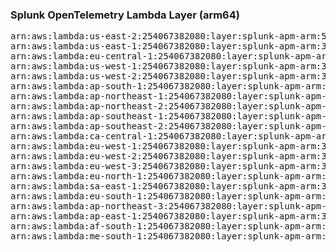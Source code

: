 <h3>Splunk OpenTelemetry Lambda Layer (arm64)</h3>

<pre>
arn:aws:lambda:us-east-2:254067382080:layer:splunk-apm-arm:57
arn:aws:lambda:us-east-1:254067382080:layer:splunk-apm-arm:37
arn:aws:lambda:eu-central-1:254067382080:layer:splunk-apm-arm:37
arn:aws:lambda:us-west-1:254067382080:layer:splunk-apm-arm:37
arn:aws:lambda:us-west-2:254067382080:layer:splunk-apm-arm:37
arn:aws:lambda:ap-south-1:254067382080:layer:splunk-apm-arm:37
arn:aws:lambda:ap-northeast-1:254067382080:layer:splunk-apm-arm:37
arn:aws:lambda:ap-northeast-2:254067382080:layer:splunk-apm-arm:37
arn:aws:lambda:ap-southeast-1:254067382080:layer:splunk-apm-arm:37
arn:aws:lambda:ap-southeast-2:254067382080:layer:splunk-apm-arm:37
arn:aws:lambda:ca-central-1:254067382080:layer:splunk-apm-arm:37
arn:aws:lambda:eu-west-1:254067382080:layer:splunk-apm-arm:37
arn:aws:lambda:eu-west-2:254067382080:layer:splunk-apm-arm:37
arn:aws:lambda:eu-west-3:254067382080:layer:splunk-apm-arm:37
arn:aws:lambda:eu-north-1:254067382080:layer:splunk-apm-arm:37
arn:aws:lambda:sa-east-1:254067382080:layer:splunk-apm-arm:37
arn:aws:lambda:eu-south-1:254067382080:layer:splunk-apm-arm:37
arn:aws:lambda:ap-northeast-3:254067382080:layer:splunk-apm-arm:37
arn:aws:lambda:ap-east-1:254067382080:layer:splunk-apm-arm:37
arn:aws:lambda:af-south-1:254067382080:layer:splunk-apm-arm:37
arn:aws:lambda:me-south-1:254067382080:layer:splunk-apm-arm:37
</pre>
